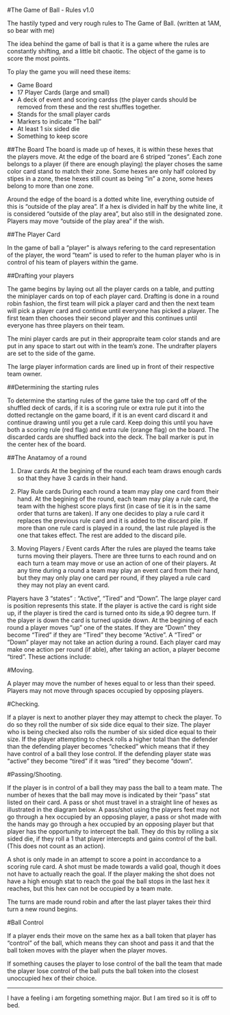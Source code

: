 #The Game of Ball - Rules v1.0

The hastily typed and very rough rules to The Game of Ball. (written at 1AM, so bear with me)

The idea behind the game of ball is that it is a game where the rules are constantly shifting, and a little bit chaotic. The object of the game is to score the most points.

To play the game you will need these items:

- Game Board
- 17 Player Cards (large and small)
- A deck of event and scoring cardss (the player cards should be removed from these and the rest shuffles together.
- Stands for the small player cards
- Markers to indicate “The ball”
- At least 1 six sided die
- Something to keep score

##The Board
The board is made up of hexes, it is within these hexes that the players move. At the edge of the board are 6 striped “zones”. Each zone belongs to a player (if there are enough playing) the player choses the same color card stand to match their zone. Some hexes are only half colored by stipes in a zone, these hexes still count as being “in” a zone, some hexes belong to more than one zone.

Around the edge of the board is a dotted white line, everything outside of this is “outside of the play area”. If a hex is divided in half by the white line, it is considered “outside of the play area”, but also still in the designated zone. Players may move “outside of the play area” if the wish.

##The Player Card

In the game of ball a “player” is always refering to the card representation of the player, the word “team” is used to refer to the human player who is in control of his team of players within the game.


##Drafting your players

The game begins by laying out all the player cards on a table, and putting the miniplayer cards on top of each player card. Drafting is done in a round robin fashion, the first team will pick a player card and then the next team will pick a player card and continue until everyone has picked a player. The first team then chooses their second player and this continues until everyone has three players on their team.

The mini player cards are put in their appropraite team color stands and are put in any space to start out with in the team’s zone. The undrafter players are set to the side of the game.

The large player information cards are lined up in front of their respective team owner.

##Determining the starting rules

To determine the starting rules of the game take the top card off of the shuffled deck of cards, if it is a scoring rule or extra rule put it into the dotted rectangle on the game board, if it is an event card discard it and continue drawing until you get a rule card. Keep doing this until you have both a scoring rule (red flag) and extra rule (orange flag) on the board. The discarded cards are shuffled back into the deck. The ball marker is put in the center hex of the board.

##The Anatamoy of a round

1. Draw cards
At the begining of the round each team draws enough cards so that they have 3 cards in their hand. 

2. Play Rule cards
During each round a team may play one card from their hand. At the begining of the round, each team may play a rule card, the team with the highest score plays first (in case of tie it is in the same order that turns are taken). If any one decides to play a rule card it replaces the previous rule card and it is added to the discard pile. If more than one rule card is played in a round, the last rule played is the one that takes effect. The rest are added to the discard pile.

3. Moving Players / Event cards
After the rules are played the teams take turns moving their players. There are three turns to each round and on each turn a team may move or use an action of one of their players. At any time during a round a team may play an event card from their hand, but they may only play one card per round, if they played a rule card they may not play an event card.

Players have 3 “states” : “Active”, “Tired” and “Down”. The large player card is position represents this state. If the player is active the card is right side up, if the player is tired the card is turned onto its side,a 90 degree turn. If the player is down the card is turned upside down. At the begining of each round a player moves “up” one of the states. If they are “Down” they become “Tired” if they are “Tired” they become “Active”. A “Tired” or “Down” player may not take an action during a round. Each player card may make one action per round (if able), after taking an action, a player become “tired”. These actions include:

#Moving.

A player may move the number of hexes equal to or less than their speed. Players may not move through spaces occupied by opposing players.

#Checking.

If a player is next to another player they may attempt to check the player. To do so they roll the number of six side dice equal to their size. The player who is being checked also rolls the number of six sided dice equal to their size. If the player attempting to check rolls a higher total than the defender than the defending player becomes “checked” which means that if they have control of a ball they lose control. If the defending player state was “active” they become “tired” if it was “tired” they become “down”.

#Passing/Shooting.

If the player is in control of a ball they may pass the ball to a team mate. The number of hexes that the ball may move is indicated by their “pass” stat listed on their card. A pass or shot must travel in a straight line of hexes as illustrated in the diagram below. A pass/shot using the players feet may not go through a hex occupied by an opposing player, a pass or shot made with the hands may go through a hex occupied by an opposing player but that player has the opportunity to intercept the ball. They do this by rolling a six sided die, if they roll a 1 that player intercepts and gains control of the ball. (This does not count as an action).

A shot is only made in an attempt to score a point in accordance to a scoring rule card. A shot must be made towards a valid goal, though it does not have to actually reach the goal. If the player making the shot does not have a high enough stat to reach the goal the ball stops in the last hex it reaches, but this hex can not be occupied by a team mate.

The turns are made round robin and after the last player takes their third turn a new round begins.

#Ball Control

If a player ends their move on the same hex as a ball token that player has “control” of the ball, which means they can shoot and pass it and that the ball token moves with the player when the player moves.

If something causes the player to lose control of the ball the team that made the player lose control of the ball puts the ball token into the closest unoccupied hex of their choice.


-----


I have a feeling i am forgeting something major. But I am tired so it is off to bed.
